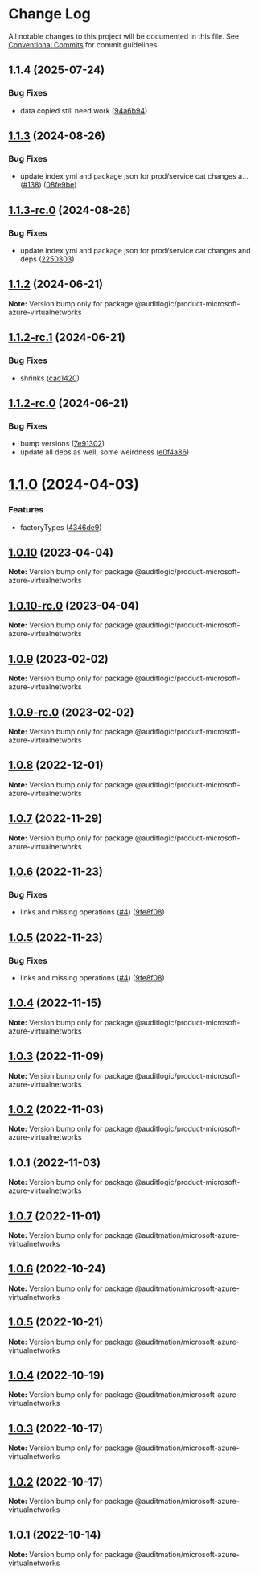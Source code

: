 # Change Log

All notable changes to this project will be documented in this file.
See [Conventional Commits](https://conventionalcommits.org) for commit guidelines.

## 1.1.4 (2025-07-24)


### Bug Fixes

* data copied still need work ([94a6b94](https://github.com/zerobias-org/product/commit/94a6b942fb0516367548599d739529536132755a))





## [1.1.3](https://github.com/auditlogic/product/compare/@auditlogic/product-microsoft-azure-virtualnetworks@1.1.2...@auditlogic/product-microsoft-azure-virtualnetworks@1.1.3) (2024-08-26)


### Bug Fixes

* update index yml and package json for prod/service cat changes a… ([#138](https://github.com/auditlogic/product/issues/138)) ([08fe9be](https://github.com/auditlogic/product/commit/08fe9beb1c8457462a19bc69caa02e6212d97e1a))





## [1.1.3-rc.0](https://github.com/auditlogic/product/compare/@auditlogic/product-microsoft-azure-virtualnetworks@1.1.2...@auditlogic/product-microsoft-azure-virtualnetworks@1.1.3-rc.0) (2024-08-26)


### Bug Fixes

* update index yml and package json for prod/service cat changes and deps ([2250303](https://github.com/auditlogic/product/commit/225030363a363608240135b7ebed386b28f01e4b))





## [1.1.2](https://github.com/auditlogic/product/compare/@auditlogic/product-microsoft-azure-virtualnetworks@1.1.2-rc.1...@auditlogic/product-microsoft-azure-virtualnetworks@1.1.2) (2024-06-21)

**Note:** Version bump only for package @auditlogic/product-microsoft-azure-virtualnetworks





## [1.1.2-rc.1](https://github.com/auditlogic/product/compare/@auditlogic/product-microsoft-azure-virtualnetworks@1.1.2-rc.0...@auditlogic/product-microsoft-azure-virtualnetworks@1.1.2-rc.1) (2024-06-21)


### Bug Fixes

* shrinks ([cac1420](https://github.com/auditlogic/product/commit/cac14200fefcd8183ab69fe89a47bd3f70f563e9))





## [1.1.2-rc.0](https://github.com/auditlogic/product/compare/@auditlogic/product-microsoft-azure-virtualnetworks@1.1.0...@auditlogic/product-microsoft-azure-virtualnetworks@1.1.2-rc.0) (2024-06-21)


### Bug Fixes

* bump versions ([7e91302](https://github.com/auditlogic/product/commit/7e913023b8b312150ed7762c32fbbe616be71de5))
* update all deps as well, some weirdness ([e0f4a86](https://github.com/auditlogic/product/commit/e0f4a864714e2d3de6bbf3da014d5312fe53be2f))





# [1.1.0](https://github.com/auditlogic/product/compare/@auditlogic/product-microsoft-azure-virtualnetworks@1.0.10...@auditlogic/product-microsoft-azure-virtualnetworks@1.1.0) (2024-04-03)


### Features

* factoryTypes ([4346de9](https://github.com/auditlogic/product/commit/4346de92693aee892fccf725338ffc7b80ab182b))





## [1.0.10](https://github.com/auditlogic/product/compare/@auditlogic/product-microsoft-azure-virtualnetworks@1.0.9...@auditlogic/product-microsoft-azure-virtualnetworks@1.0.10) (2023-04-04)

**Note:** Version bump only for package @auditlogic/product-microsoft-azure-virtualnetworks





## [1.0.10-rc.0](https://github.com/auditlogic/product/compare/@auditlogic/product-microsoft-azure-virtualnetworks@1.0.9...@auditlogic/product-microsoft-azure-virtualnetworks@1.0.10-rc.0) (2023-04-04)

**Note:** Version bump only for package @auditlogic/product-microsoft-azure-virtualnetworks





## [1.0.9](https://github.com/auditlogic/product/compare/@auditlogic/product-microsoft-azure-virtualnetworks@1.0.8...@auditlogic/product-microsoft-azure-virtualnetworks@1.0.9) (2023-02-02)

**Note:** Version bump only for package @auditlogic/product-microsoft-azure-virtualnetworks





## [1.0.9-rc.0](https://github.com/auditlogic/product/compare/@auditlogic/product-microsoft-azure-virtualnetworks@1.0.8...@auditlogic/product-microsoft-azure-virtualnetworks@1.0.9-rc.0) (2023-02-02)

**Note:** Version bump only for package @auditlogic/product-microsoft-azure-virtualnetworks





## [1.0.8](https://github.com/auditlogic/product/compare/@auditlogic/product-microsoft-azure-virtualnetworks@1.0.7...@auditlogic/product-microsoft-azure-virtualnetworks@1.0.8) (2022-12-01)

**Note:** Version bump only for package @auditlogic/product-microsoft-azure-virtualnetworks





## [1.0.7](https://github.com/auditlogic/product/compare/@auditlogic/product-microsoft-azure-virtualnetworks@1.0.6...@auditlogic/product-microsoft-azure-virtualnetworks@1.0.7) (2022-11-29)

**Note:** Version bump only for package @auditlogic/product-microsoft-azure-virtualnetworks





## [1.0.6](https://github.com/auditlogic/product/compare/@auditlogic/product-microsoft-azure-virtualnetworks@1.0.4...@auditlogic/product-microsoft-azure-virtualnetworks@1.0.6) (2022-11-23)


### Bug Fixes

* links and missing operations ([#4](https://github.com/auditlogic/product/issues/4)) ([9fe8f08](https://github.com/auditlogic/product/commit/9fe8f08fe7c57fdb79f991ac35bd6ac2e7dcad38))





## [1.0.5](https://github.com/auditlogic/product/compare/@auditlogic/product-microsoft-azure-virtualnetworks@1.0.4...@auditlogic/product-microsoft-azure-virtualnetworks@1.0.5) (2022-11-23)


### Bug Fixes

* links and missing operations ([#4](https://github.com/auditlogic/product/issues/4)) ([9fe8f08](https://github.com/auditlogic/product/commit/9fe8f08fe7c57fdb79f991ac35bd6ac2e7dcad38))





## [1.0.4](https://github.com/auditlogic/product/compare/@auditlogic/product-microsoft-azure-virtualnetworks@1.0.3...@auditlogic/product-microsoft-azure-virtualnetworks@1.0.4) (2022-11-15)

**Note:** Version bump only for package @auditlogic/product-microsoft-azure-virtualnetworks





## [1.0.3](https://github.com/auditlogic/product/compare/@auditlogic/product-microsoft-azure-virtualnetworks@1.0.2...@auditlogic/product-microsoft-azure-virtualnetworks@1.0.3) (2022-11-09)

**Note:** Version bump only for package @auditlogic/product-microsoft-azure-virtualnetworks





## [1.0.2](https://github.com/auditlogic/product/compare/@auditlogic/product-microsoft-azure-virtualnetworks@1.0.1...@auditlogic/product-microsoft-azure-virtualnetworks@1.0.2) (2022-11-03)

**Note:** Version bump only for package @auditlogic/product-microsoft-azure-virtualnetworks





## 1.0.1 (2022-11-03)

**Note:** Version bump only for package @auditlogic/product-microsoft-azure-virtualnetworks





## [1.0.7](https://github.com/auditmation/store-content/compare/@auditmation/microsoft-azure-virtualnetworks@1.0.6...@auditmation/microsoft-azure-virtualnetworks@1.0.7) (2022-11-01)

**Note:** Version bump only for package @auditmation/microsoft-azure-virtualnetworks





## [1.0.6](https://github.com/auditmation/store-content/compare/@auditmation/microsoft-azure-virtualnetworks@1.0.5...@auditmation/microsoft-azure-virtualnetworks@1.0.6) (2022-10-24)

**Note:** Version bump only for package @auditmation/microsoft-azure-virtualnetworks





## [1.0.5](https://github.com/auditmation/store-content/compare/@auditmation/microsoft-azure-virtualnetworks@1.0.4...@auditmation/microsoft-azure-virtualnetworks@1.0.5) (2022-10-21)

**Note:** Version bump only for package @auditmation/microsoft-azure-virtualnetworks





## [1.0.4](https://github.com/auditmation/store-content/compare/@auditmation/microsoft-azure-virtualnetworks@1.0.3...@auditmation/microsoft-azure-virtualnetworks@1.0.4) (2022-10-19)

**Note:** Version bump only for package @auditmation/microsoft-azure-virtualnetworks





## [1.0.3](https://github.com/auditmation/store-content/compare/@auditmation/microsoft-azure-virtualnetworks@1.0.2...@auditmation/microsoft-azure-virtualnetworks@1.0.3) (2022-10-17)

**Note:** Version bump only for package @auditmation/microsoft-azure-virtualnetworks





## [1.0.2](https://github.com/auditmation/store-content/compare/@auditmation/microsoft-azure-virtualnetworks@1.0.1...@auditmation/microsoft-azure-virtualnetworks@1.0.2) (2022-10-17)

**Note:** Version bump only for package @auditmation/microsoft-azure-virtualnetworks





## 1.0.1 (2022-10-14)

**Note:** Version bump only for package @auditmation/microsoft-azure-virtualnetworks
